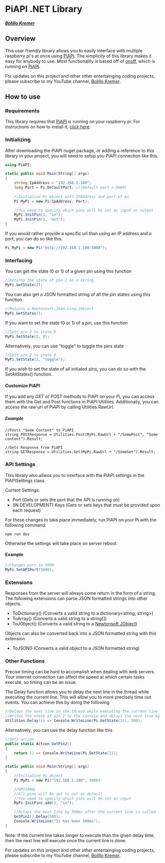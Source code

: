# PiAPI .NET Library
##### [Bolillo Kremer](https://youtube.com/BolilloKremer?https://www.youtube.com/BolilloKremer?sub_confirmation=1)

## Overview
This user friendly library allows you to easily interface with multiple raspberry pi's at once using [PiAPI](https://github.com/Bolillo-Kremer/PiAPI). The simplicity of this library makes it easy for anybody to use. Most functionality is based off of [onoff](https://www.npmjs.com/package/onoff), which is running on [PiAPI](https://github.com/Bolillo-Kremer/PiAPI).

For updates on this project and other other entertainging coding projects, please subscribe to my YouTube channel, [Bolillo Kremer](https://youtube.com/BolilloKremer?https://www.youtube.com/BolilloKremer?sub_confirmation=1). 

## How to use

### Requirements
This library requires that [PiAPI](https://github.com/Bolillo-Kremer/PiAPI) is running on your raspberry pi. For instructions on how to install it, [click here](https://github.com/Bolillo-Kremer/PiAPI/blob/master/README.md).

### Initializing
After downloading the PiAPI nuget package, or adding a reference to this library in your project, you will need to setup you PiAPI connection like this.

```csharp
using PiAPI;
```
```csharp
static public void Main(String[] args) 
{ 
    string IpAddress = "192.168.1.100";
    long Port = Pi.DefaultPort; //(Default port = 5000)
    
    //Initialize Pi object with IPAddress and port of pi
    Pi MyPi = new Pi(IpAddress, Port);

    //You need to specify which pins will be set as input or output
    MyPi.InitPin(2, "in");
    MyPi.InitPin(3, "out");
}
```

If you would rather provide a specific url than using an IP address and a port, you can do so like this.
```csharp
Pi MyPi = new Pi("http://192.168.1.100:5000");
```


### Interfacing

You can get the state (0 or 1) of a given pin using this function
```csharp
//Returns the state of pin 2 as a string
MyPi.GetState(2);
```

You can also get a JSON formatted string of all the pin states using this function.

```csharp
//Returns a Newtonsoft.Json.Linq.JObject
MyPi.GetStates();
```
If you want to set the state (0 or 1) of a pin, use this function
```csharp
//Sets pin 2 to state 0
MyPi.SetState(2, 0);
```
Alternatively, you can use "toggle" to toggle the pins state
```csharp
//Sets pin 2 to state 0
MyPi.SetState(2, "toggle");
```

If you wish to set the state of all initiated pins, you can do so with the SetAllStates() function.

#### Customize PiAPI

If you add any GET or POST methods to PiAPI on your Pi, you can access them with the Get and Post functions in PiAPI.Utilities.
Additionaliy, you can access the raw url of PiAPI by calling Utilities.RawUrl.

##### Example
```cshrap
//Posts "Some Content" to PiAPI
string POSTResponse = Utilities.Post(MyPi.RawUrl + "/SomePost", "Some content").Result;

//Gets Response from PiAPI
string GETResponse = Utilities.Get(MyPi.RawUrl + "/SomeGet").Result;
```

### API Settings

This library also allwos you to interface with the PiAPI settings in the PiAPISettings class.

Current Settings:
* Port (Gets or sets the port that the API is running on)
* (IN DEVELOPMENT) Keys (Gets or sets keys that must be provided upon each request)

For these changes to take place immediately, run PiAPI on your Pi with the following command.
```npm
npm run dev
```
Otherwise the settings will take place on server reboot.

#### Example
```csharp
//Changes port to 5000
MyPi.SetAPIPort(5000);
```

### Extensions
Responses from the server will always come return in the form of a string. The following extensions can parse JSON formatted strings into other objects.
* ToDictionary() (Converts a valid string to a dictionary<string, string>)
* ToArray() (Converts a valid string to a string[])
* ToJObject() (Converts a valid string to a [Newtonsoft JObject](https://www.newtonsoft.com/json/help/html/T_Newtonsoft_Json_Linq_JObject.htm))

Objects can also be converted back into a JSON formatted string with this extension
* ToJSON() (Converts a valid object to a JSON formatted string)

### Other Functions

Precise timing can be hard to accomplish when dealing with web servers. Your internet connection can affect the speed at which certain tasks execute, so timing can be an issue.

The Delay function allows you to delay the next line in the thread while executing the current line. This will allow you to more precisely time out events. You can achieve this by doing the following
```csharp
//Delays the next line in the thread while executing the current line
//Writes the state of pin 2 to the console and delays the next line by 500ms
Utilities.Delay(() => Console.WriteLine(Pi.GetState(2)), 500);
```
Alternatively, you can use the delay function like this
```csharp
//Sets action
public static Action GetPin2() 
{
    return () => Console.WriteLine(Pi.GetState(2));
}

static public void Main(String[] args)
{
    //Initialize Pi object
    Pi MyPi = new Pi("192.168.1.100", 5000)

    //OPTIONAL
    //All pins will be set to out as default
    //You need to specify which pins will be set as input
    MyPi.InitPins.add(2, "in");

    //Delays the next line by 500ms after the current line is called
    GetPin2().Delay(500);
    Console.WriteLine("It has been 500ms");
}

```
Note: If the current line takes longer to execute than the given delay time, then the next line will execute once the current line is done.

For updates on this project and other other entertainging coding projects, please subscribe to my YouTube channel, [Bolillo Kremer](https://youtube.com/BolilloKremer?https://www.youtube.com/BolilloKremer?sub_confirmation=1). 
